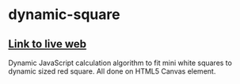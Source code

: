 # dynamic-square

## [Link to live web](https://tst11.github.io/dynamic-square/)

Dynamic JavaScript calculation algorithm to fit mini white squares to dynamic sized red square. All done on HTML5 Canvas element.